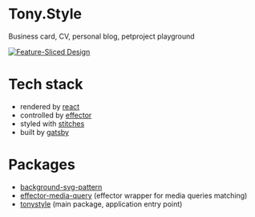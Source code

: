 # Tony.Style

Business card, CV, personal blog, petproject playground

[![Feature-Sliced Design][shields-fsd-image]](https://feature-sliced.design/)

# Tech stack

- rendered by [react](https://reactjs.org/)
- controlled by [effector](https://effector.dev/)
- styled with [stitches](https://stitches.dev/)
- built by [gatsby](https://gatsbyjs.com/)

# Packages

- [background-svg-pattern](./packages/background-pattern)
- [effector-media-query](./packages/effector-media-query) (effector wrapper for media queries matching)
- [tonystyle](./packages/tonystyle-old) (main package, application entry point)

[shields-fsd-image]: https://img.shields.io/badge/Feature--Sliced-Design-F92672?logoWidth=32&style=flat-square&logo=data:image/png;base64,iVBORw0KGgoAAAANSUhEUgAAACAAAAAgCAYAAABzenr0AAAACXBIWXMAAAsTAAALEwEAmpwYAAAAAXNSR0IArs4c6QAAAARnQU1BAACxjwv8YQUAAADJSURBVHgB7dfhCYMwEAXgd8UBHKHdoCOkI3SEblInaUfoCO0GbtCMkA3i5YeQH2I8OHIB/UAEeaiYx0koMhg6wVjHh8eeEVfgD0O0+xKaS0vwEuQHIvLQFGUclDUxiG6C/AhlqQNPGDrmQOrAA4Y61BV4jnzyC7U74PkFLvmFJjowoJ6AhRf4YruRP2FYC/CK9ny6zg/k/PrwijIOBSmT5Ys/uiY68Bbkw4aMz+75Q/OijIOyY2NiTroxuRcHi1BagrMg30OZeQknPcrQWNgGlSgAAAAASUVORK5CYII=
